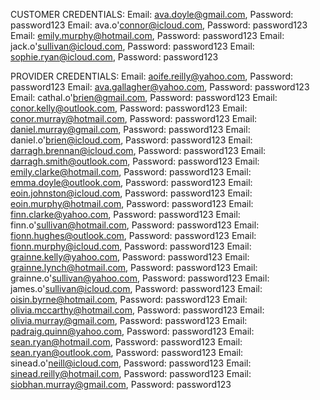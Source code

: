 CUSTOMER CREDENTIALS:
Email: ava.doyle@gmail.com, Password: password123
Email: ava.o'connor@icloud.com, Password: password123
Email: emily.murphy@hotmail.com, Password: password123
Email: jack.o'sullivan@icloud.com, Password: password123
Email: sophie.ryan@icloud.com, Password: password123

PROVIDER CREDENTIALS:
Email: aoife.reilly@yahoo.com, Password: password123
Email: ava.gallagher@yahoo.com, Password: password123
Email: cathal.o'brien@gmail.com, Password: password123
Email: conor.kelly@outlook.com, Password: password123
Email: conor.murray@hotmail.com, Password: password123
Email: daniel.murray@gmail.com, Password: password123
Email: daniel.o'brien@icloud.com, Password: password123
Email: darragh.brennan@icloud.com, Password: password123
Email: darragh.smith@outlook.com, Password: password123
Email: emily.clarke@hotmail.com, Password: password123
Email: emma.doyle@outlook.com, Password: password123
Email: eoin.johnston@icloud.com, Password: password123
Email: eoin.murphy@hotmail.com, Password: password123
Email: finn.clarke@yahoo.com, Password: password123
Email: finn.o'sullivan@hotmail.com, Password: password123
Email: fionn.hughes@outlook.com, Password: password123
Email: fionn.murphy@icloud.com, Password: password123
Email: grainne.kelly@yahoo.com, Password: password123
Email: grainne.lynch@hotmail.com, Password: password123
Email: grainne.o'sullivan@yahoo.com, Password: password123
Email: james.o'sullivan@icloud.com, Password: password123
Email: oisin.byrne@hotmail.com, Password: password123
Email: olivia.mccarthy@hotmail.com, Password: password123
Email: olivia.murray@gmail.com, Password: password123
Email: padraig.quinn@yahoo.com, Password: password123
Email: sean.ryan@hotmail.com, Password: password123
Email: sean.ryan@outlook.com, Password: password123
Email: sinead.o'neill@icloud.com, Password: password123
Email: sinead.reilly@hotmail.com, Password: password123
Email: siobhan.murray@gmail.com, Password: password123